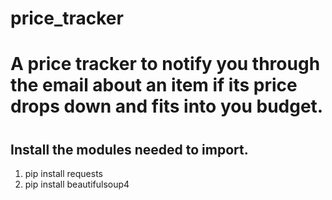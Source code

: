 # price_tracker

<h1><b>A price tracker to notify you through the email about an item if its price drops down and fits into you budget.</b><h1>

## Install the modules needed to import.
 1. pip install requests
 2. pip install beautifulsoup4
